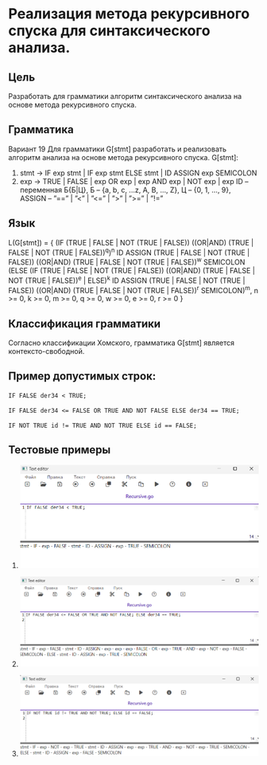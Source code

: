 # Реализация метода рекурсивного спуска для синтаксического анализа.
## Цель

Разработать для грамматики алгоритм синтаксического анализа на основе метода рекурсивного спуска.

## Грамматика

Вариант 19
Для грамматики G[stmt] разработать и реализовать алгоритм анализа на основе метода рекурсивного спуска.
G[stmt]:
1. stmt -> IF exp stmt | IF exp stmt ELSE stmt | ID ASSIGN exp SEMICOLON
2. exp -> TRUE | FALSE | exp OR exp | exp AND exp | NOT exp | exp
ID – переменная Б{Б|Ц}, Б – {a, b, c, ...z, A, B, …, Z}, Ц – {0, 1, …, 9}, 
ASSIGN – ”==” | ”<” | ”<=” | ”>” | ”>=” | ”!=”

## Язык

L(G[stmt]) = { (IF (TRUE | FALSE | NOT (TRUE | FALSE)) ((OR|AND) (TRUE | FALSE | NOT (TRUE | FALSE))<sup>q</sup>)<sup>n</sup> ID ASSIGN (TRUE | FALSE | NOT (TRUE | FALSE)) ((OR|AND) (TRUE | FALSE | NOT (TRUE | FALSE))<sup>w</sup> SEMICOLON (ELSE (IF (TRUE | FALSE | NOT (TRUE | FALSE)) ((OR|AND) (TRUE | FALSE | NOT (TRUE | FALSE))<sup>e</sup> | ELSE)<sup>k</sup> ID ASSIGN (TRUE | FALSE | NOT (TRUE | FALSE)) ((OR|AND) (TRUE | FALSE | NOT (TRUE | FALSE))<sup>r</sup> SEMICOLON)<sup>m</sup>, n >= 0, k >= 0, m >= 0, q >= 0, w >= 0, e >= 0, r >= 0 }

## Классификация грамматики 

Согласно классификации Хомского, грамматика G[stmt] является контексто-свободной.

## Пример допустимых строк:

```
IF FALSE der34 < TRUE;
```

```
IF FALSE der34 <= FALSE OR TRUE AND NOT FALSE ELSE der34 == TRUE;
```

```
IF NOT TRUE id != TRUE AND NOT TRUE ELSE id == FALSE;
```

## Тестовые примеры

1. <p align="center"><img src="images/recur1.png"></p>
1. <p align="center"><img src="images/recur2.png"></p>
1. <p align="center"><img src="images/recur3.png"></p>
